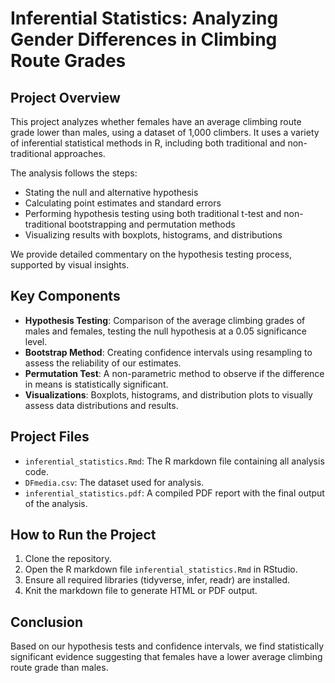 # Inferential Statistics: Analyzing Gender Differences in Climbing Route Grades

## Project Overview
This project analyzes whether females have an average climbing route grade lower than males, using a dataset of 1,000 climbers. It uses a variety of inferential statistical methods in R, including both traditional and non-traditional approaches.

The analysis follows the steps:
- Stating the null and alternative hypothesis
- Calculating point estimates and standard errors
- Performing hypothesis testing using both traditional t-test and non-traditional bootstrapping and permutation methods
- Visualizing results with boxplots, histograms, and distributions

We provide detailed commentary on the hypothesis testing process, supported by visual insights.

## Key Components
- **Hypothesis Testing**: Comparison of the average climbing grades of males and females, testing the null hypothesis at a 0.05 significance level.
- **Bootstrap Method**: Creating confidence intervals using resampling to assess the reliability of our estimates.
- **Permutation Test**: A non-parametric method to observe if the difference in means is statistically significant.
- **Visualizations**: Boxplots, histograms, and distribution plots to visually assess data distributions and results.
  
## Project Files
- `inferential_statistics.Rmd`: The R markdown file containing all analysis code.
- `DFmedia.csv`: The dataset used for analysis.
- `inferential_statistics.pdf`: A compiled PDF report with the final output of the analysis.

## How to Run the Project
1. Clone the repository.
2. Open the R markdown file `inferential_statistics.Rmd` in RStudio.
3. Ensure all required libraries (tidyverse, infer, readr) are installed.
4. Knit the markdown file to generate HTML or PDF output.

## Conclusion
Based on our hypothesis tests and confidence intervals, we find statistically significant evidence suggesting that females have a lower average climbing route grade than males.
